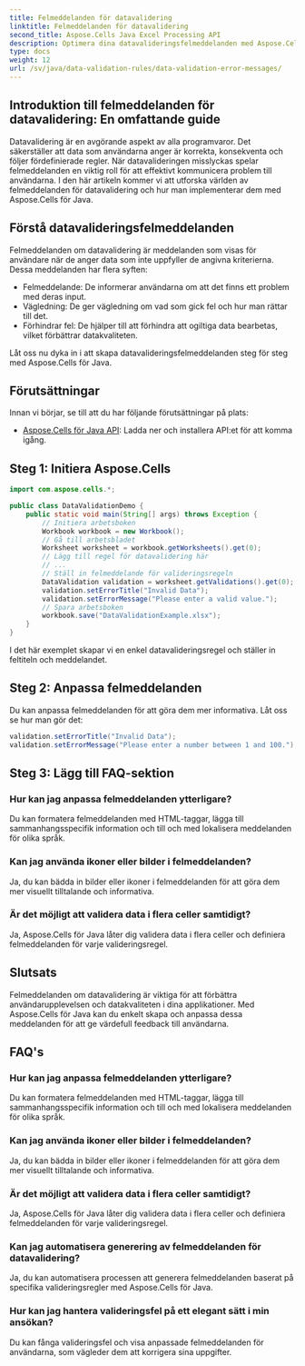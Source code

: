 ```yaml
---
title: Felmeddelanden för datavalidering
linktitle: Felmeddelanden för datavalidering
second_title: Aspose.Cells Java Excel Processing API
description: Optimera dina datavalideringsfelmeddelanden med Aspose.Cells för Java. Lär dig att skapa, anpassa och förbättra användarupplevelsen.
type: docs
weight: 12
url: /sv/java/data-validation-rules/data-validation-error-messages/
---
```


## Introduktion till felmeddelanden för datavalidering: En omfattande guide

Datavalidering är en avgörande aspekt av alla programvaror. Det säkerställer att data som användarna anger är korrekta, konsekventa och följer fördefinierade regler. När datavalideringen misslyckas spelar felmeddelanden en viktig roll för att effektivt kommunicera problem till användarna. I den här artikeln kommer vi att utforska världen av felmeddelanden för datavalidering och hur man implementerar dem med Aspose.Cells för Java.

## Förstå datavalideringsfelmeddelanden

Felmeddelanden om datavalidering är meddelanden som visas för användare när de anger data som inte uppfyller de angivna kriterierna. Dessa meddelanden har flera syften:

- Felmeddelande: De informerar användarna om att det finns ett problem med deras input.
- Vägledning: De ger vägledning om vad som gick fel och hur man rättar till det.
- Förhindrar fel: De hjälper till att förhindra att ogiltiga data bearbetas, vilket förbättrar datakvaliteten.

Låt oss nu dyka in i att skapa datavalideringsfelmeddelanden steg för steg med Aspose.Cells för Java.

## Förutsättningar

Innan vi börjar, se till att du har följande förutsättningar på plats:

- [Aspose.Cells för Java API](https://releases.aspose.com/cells/java/): Ladda ner och installera API:et för att komma igång.

## Steg 1: Initiera Aspose.Cells

```java
import com.aspose.cells.*;

public class DataValidationDemo {
    public static void main(String[] args) throws Exception {
        // Initiera arbetsboken
        Workbook workbook = new Workbook();
        // Gå till arbetsbladet
        Worksheet worksheet = workbook.getWorksheets().get(0);
        // Lägg till regel för datavalidering här
        // ...
        // Ställ in felmeddelande för valideringsregeln
        DataValidation validation = worksheet.getValidations().get(0);
        validation.setErrorTitle("Invalid Data");
        validation.setErrorMessage("Please enter a valid value.");
        // Spara arbetsboken
        workbook.save("DataValidationExample.xlsx");
    }
}
```

I det här exemplet skapar vi en enkel datavalideringsregel och ställer in feltiteln och meddelandet.

## Steg 2: Anpassa felmeddelanden

Du kan anpassa felmeddelanden för att göra dem mer informativa. Låt oss se hur man gör det:

```java
validation.setErrorTitle("Invalid Data");
validation.setErrorMessage("Please enter a number between 1 and 100.");
```

## Steg 3: Lägg till FAQ-sektion

### Hur kan jag anpassa felmeddelanden ytterligare?

Du kan formatera felmeddelanden med HTML-taggar, lägga till sammanhangsspecifik information och till och med lokalisera meddelanden för olika språk.

### Kan jag använda ikoner eller bilder i felmeddelanden?

Ja, du kan bädda in bilder eller ikoner i felmeddelanden för att göra dem mer visuellt tilltalande och informativa.

### Är det möjligt att validera data i flera celler samtidigt?

Ja, Aspose.Cells för Java låter dig validera data i flera celler och definiera felmeddelanden för varje valideringsregel.

## Slutsats

Felmeddelanden om datavalidering är viktiga för att förbättra användarupplevelsen och datakvaliteten i dina applikationer. Med Aspose.Cells för Java kan du enkelt skapa och anpassa dessa meddelanden för att ge värdefull feedback till användarna.

## FAQ's

### Hur kan jag anpassa felmeddelanden ytterligare?

Du kan formatera felmeddelanden med HTML-taggar, lägga till sammanhangsspecifik information och till och med lokalisera meddelanden för olika språk.

### Kan jag använda ikoner eller bilder i felmeddelanden?

Ja, du kan bädda in bilder eller ikoner i felmeddelanden för att göra dem mer visuellt tilltalande och informativa.

### Är det möjligt att validera data i flera celler samtidigt?

Ja, Aspose.Cells för Java låter dig validera data i flera celler och definiera felmeddelanden för varje valideringsregel.

### Kan jag automatisera generering av felmeddelanden för datavalidering?

Ja, du kan automatisera processen att generera felmeddelanden baserat på specifika valideringsregler med Aspose.Cells för Java.

### Hur kan jag hantera valideringsfel på ett elegant sätt i min ansökan?

Du kan fånga valideringsfel och visa anpassade felmeddelanden för användarna, som vägleder dem att korrigera sina uppgifter.